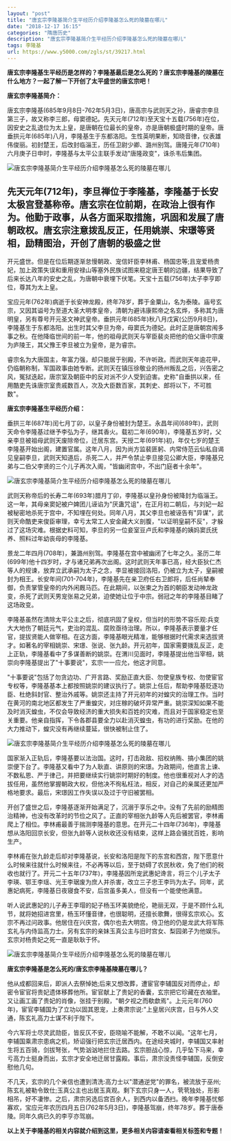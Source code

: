 ```yaml
---
layout: "post"
title: "唐玄宗李隆基简介生平经历介绍李隆基怎么死的陵墓在哪儿"
date: "2018-12-17 16:15"
categories: "隋唐历史"
description: "唐玄宗李隆基简介生平经历介绍李隆基怎么死的陵墓在哪儿"
tags: 李隆基
url: https://www.y5000.com/zgls/st/39217.html
---
```






**唐玄宗李隆基生平经历是怎样的？李隆基最后是怎么死的？唐玄宗李隆基的陵墓在什么地方？一起了解一下开创了太平盛世的唐玄宗吧！**

 **唐玄宗李隆基简介：**

唐玄宗李隆基(685年9月8日-762年5月3日)，唐高宗与武则天之孙，唐睿宗李旦第三子，故又称李三郎，母窦德妃。先天元年(712年)至天宝十五载(756年)在位，因安史之乱退位为太上皇，是唐朝在位最长的皇帝，亦是唐朝极盛时期的皇帝。唐垂拱元年(685年)八月，李隆基生于东都洛阳。生性英明果断，知晓音律，仪表雄伟俊丽。初封楚王，后改封临淄王，历任卫尉少卿、潞州别驾。唐隆元年(710年)六月庚子日申时，李隆基与太平公主联手发动"唐隆政变"，诛杀韦后集团。

![唐玄宗李隆基简介生平经历介绍李隆基怎么死的陵墓在哪儿](https://img.y5000.com/uploads/allimg/181224/1c1319f359ee1f0171a1d586e1966746.jpg)

先天元年(712年)，李旦禅位于李隆基，李隆基于长安太极宫登基称帝。唐玄宗在位前期，在政治上很有作为。他勤于政事，从各方面采取措施，巩固和发展了唐朝政权。唐玄宗注意拨乱反正，任用姚崇、宋璟等贤相，励精图治，开创了唐朝的极盛之世
--
开元盛世。但是在位后期逐渐怠慢朝政、宠信奸臣李林甫、杨国忠等;且宠爱杨贵妃，加上政策失误和重用安禄山等塞外民族试图来稳定唐王朝的边疆，结果导致了后来长达八年的安史之乱，为唐朝中衰埋下伏笔。天宝十五载(756年)太子李亨即位，尊其为太上皇。

宝应元年(762年)病逝于长安神龙殿，终年78岁，葬于金粟山，名为泰陵。庙号玄宗，又因其谥号为至道大圣大明孝皇帝，清朝为避讳康熙帝之名玄烨，多称其为唐明皇，另有尊号开元圣文神武皇帝。垂拱元年(685年)秋八月戊寅(公历9月8日)，李隆基生于东都洛阳。出生时其父李旦为帝，母窦氏为德妃。此时正是唐朝宫闱多事之秋。在他降临世间的前一年，他的祖母武则天与宰臣裴炎把他的伯父唐中宗废为庐陵王，其父豫王李旦被立为皇帝，是为睿宗。

睿宗名为大唐国主，年富力强，却只能居于别殿，不许听政。而武则天年逾花甲，仍临朝称制，军国政事由她专断。武则天在镇压徐敬业的扬州叛乱之后，兴告密之风，冤狱迭起，唐宗室及朝臣中的反对派不少人受到迫害。史称"自垂拱以来，任用酷吏先诛唐宗室贵戚数百人，次及大臣数百家，其刺史、郎将以下，不可胜数"。

 **唐玄宗李隆基生平经历介绍：**

垂拱三年(687年)闰七月丁卯，以皇子身份被封为楚王。永昌年间(689年)，武则天命令李隆基过继予李弘为子，继其香火。载初二年(690年)，李隆基五岁时，父亲李旦被祖母武则天废除帝位，迁居东宫。天授二年(691年)初，年仅七岁的楚王李隆基开始出阁，建置官属。这年八月，因为尚方监裴匪躬、内常侍范云仙私自谒见皇嗣李旦，武则天知道后，杀死二人，并严令禁止李旦接见公卿大臣，李隆基兄弟与二伯父李贤的三个儿子再次入阁，"皆幽闭宫中，不出门庭者十余年"。

![唐玄宗李隆基简介生平经历介绍李隆基怎么死的陵墓在哪儿](https://img.y5000.com/uploads/allimg/181224/fe97c569d3d43746ac84a59bc922b9c7.jpg)

武则天称帝后的长寿二年(693年)腊月丁卯，李隆基以皇孙身份被降封为临淄王。这一年，其母亲窦妃被户婢团儿诬谄为"厌蛊咒诅"，在正月初二朝后，与刘妃一起被秘密地杀死于宫中，不知埋在何处。同年八月，其父李旦也被诬告有"异谋"，武则天命酷吏来俊臣审理，幸亏太常工人安金藏大义剖腹，"以证明皇嗣不反"，才躲过了这场灾难。根据史料可知，李旦的另一位妾室豆卢氏和李隆基的姨妈窦氏抚养、照料过年幼丧母的李隆基。

景龙二年四月(708年)，兼潞州别驾。李隆基在宫中被幽闭了七年之久。圣历二年(699年)他十四岁时，才与诸兄弟再次出阁。这时武则天年事已高，经大臣狄仁杰等人的规谏，放弃立武承嗣为太子之念，李显被接回洛阳，仍被立为太子，皇嗣被封为相王。长安年间(701-704年)，李隆基先在亲卫府任右卫郎将，后任尚辇奉御，负责掌管皇帝的内外闲厩马匹。在此期间，以张柬之为首的朝臣发动神龙政变，杀死了武则天男宠张易之兄弟，迫使她让位于中宗。弱冠之年的李隆基目睹了这场政变。

李隆基虽然在清除太平公主之后，彻底巩固了皇权，但当时的形势不容乐观:兵变大大地伤了朝廷元气，吏治的混乱、腐败亟待治理。所以，李隆基表示要量才任官，提拔贤能人做宰相。在这方面，李隆基眼光精准，能够根据时代需求来选拔贤才。如著名的宰相姚崇、宋璟、张说、张九龄。开元初年，国家需要拨乱反正，走上正轨，李隆基看中了多谋善断的姚崇。在渭川见面时，李隆基提出他当宰相，姚崇向李隆基提出了"十事要说"，玄宗一一应允，他这才同意。

"十事要说"包括了勿贪边功、广开言路、奖励正直大臣、勿使皇族专权、勿使宦官专权等，李隆基基本上都按照姚崇的建议执行了。姚崇上任后，帮助李隆基贬逐功臣、杜绝斜封官、整治外戚等。姚崇还主持了开元初年的对蝗灾的治理工作。当时在黄河的南北地区都发生了严重蝗灾，对庄稼的破坏异常严重。姚崇深知如果不能及时消灭蝗虫，不仅会导致经济的重大损失和百姓的灾难，而且对于国家稳定也至关重要。他亲自指挥，下令各郡县要全力以赴消灭蝗虫，有功的进行奖励。在他的大力推动下，蝗灾没有再继续蔓延，很快被制止住了。

![唐玄宗李隆基简介生平经历介绍李隆基怎么死的陵墓在哪儿](https://img.y5000.com/uploads/allimg/181224/e57f578e301253c55e972195573bd535.jpg)

国家渐入正轨后，李隆基要以法治国。这时，打击政敌、招权纳贿、搞小集团的姚崇便下台了。李隆基又看中了为人耿直、讲原则的宋璟。为政期间，他直言上谏、不数私恩、严于律己，并把要继续实行姚崇时期好的制度。他也很重视对人才的选拔任用，虽然他掌握朝政大权，但他决不徇私枉法，相反，对自己的亲属还更加严格地要求。最后，宋璟因工作失误以及过于守旧被罢相。

开创了盛世之后，李隆基逐渐开始满足了，沉溺于享乐之中。没有了先前的励精图治精神，也没有改革时的节俭之风了。正直的宰相张九龄等人先后被罢官，李林甫爬上了相位。李林甫最善于揣测李隆基的意思。在开元二十四年(736年)，李隆基想从洛阳回京长安，但张九龄等人说秋收还没有结束，这样上路会骚扰百姓，影响生产。

李林甫在张九龄走后却对李隆基说，长安和洛阳是陛下的东宫和西宫，陛下愿意什么时候来往就什么时候来往，不必再等以后，至于妨碍了农民秋收，免了他们的税收也就行了。开元二十五年(737年)，李隆基因所宠武惠妃谗言，将三个儿子太子李瑛、鄂王李瑶、光王李琚废为庶人并杀害，改立三子忠王李玙为太子。同年，武惠妃病死，李隆基日夜寝食不安，后宫虽多美人，但没有一个能使他满意。

听人说武惠妃的儿子寿王李瑁的妃子杨玉环美貌绝伦，艳丽无双，于是不顾什么礼节，就将她招进宫里，杨玉环懂音律，也很聪明，还擅长歌舞，很得玄宗欢心。玄宗不再过问政事。他居住在兴庆宫，偶尔也去大明宫。侍卫他的仍是龙武大将军陈玄礼与内侍监高力士。另有玄宗的亲妹玉真公主与旧时宫女、梨园弟子为他娱乐。玄宗对杨贵妃之死一直是耿耿于怀。

![唐玄宗李隆基简介生平经历介绍李隆基怎么死的陵墓在哪儿](https://img.y5000.com/uploads/allimg/181224/75d956367a69edc9b50f4de8deafedb0.jpg)

 **唐玄宗李隆基是怎么死的/唐玄宗李隆基陵墓在哪儿？**

他从成都回来后，即派人去祭悼她;后来又想改葬，遭宦官李辅国反对而停止，却密令宦官将贵妃遗体移葬他所。宦官献上了贵妃的香囊，玄宗把它珍藏在衣袖里。又让画工画了贵妃的肖像，张挂于别殿，"朝夕视之而欷歔焉"。上元元年(760年)，宦官李辅国为了立功以固其恩宠，上奏肃宗说:"上皇居兴庆宫，日与外人交通，陈玄礼高力士谋不利于陛下。

今六军将士尽灵武勋臣，皆反仄不安，臣晓喻不能解，不敢不以闻。"这年七月，李辅国乘肃宗患病之机，矫诏强行把玄宗迁居西内。在途经夹城时，李辅国又率射生将五百骑，剑拔弩张，气势汹汹地拦住去路。玄宗胆战心惊，几乎坠下马来，幸亏高力士挺身而出，玄宗才安全地迁居甘露殿。事后，肃宗没责怪李辅国，反倒安慰他几句。

不几天，玄宗的几个亲信也遭到清洗:高力士以"潜通逆党"的罪名，被流放于巫州;陈玄礼被勒令致仕;玉真公主也出居玉真观。剩下玄宗只身一人，茕茕独处，形影相吊，好不凄惨。之后，肃宗另选后宫百余人，到西内以备洒扫。晚年李隆基忧郁寡欢，宝应元年农历四月五日(762年5月3日)，李隆基驾崩，终年78岁。葬于唐泰陵。同年久病已久的李亨亦驾崩。

 **以上关于李隆基的相关内容就介绍到这里，更多相关内容请查看相关标签和专题！**
